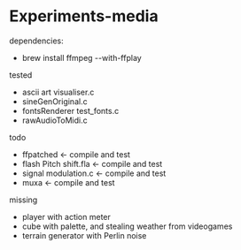 # Experiments-media
dependencies:
* brew install ffmpeg --with-ffplay

tested
* ascii art visualiser.c
* sineGenOriginal.c
* fontsRenderer test_fonts.c
* rawAudioToMidi.c

todo
* ffpatched				<- compile and test
* flash Pitch shift.fla	<- compile and test
* signal modulation.c   <- compile and test	
* muxa					<- compile and test

missing
* player with action meter
* cube with palette, and stealing weather from videogames
* terrain generator with Perlin noise

